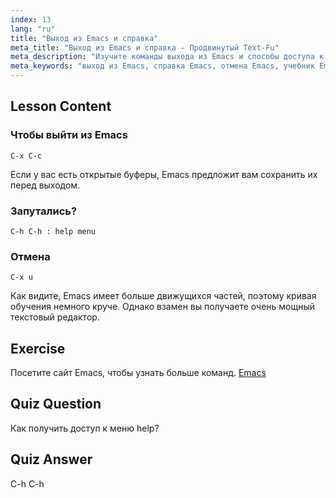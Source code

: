 ```yaml
---
index: 13
lang: "ru"
title: "Выход из Emacs и справка"
meta_title: "Выход из Emacs и справка - Продвинутый Text-Fu"
meta_description: "Изучите команды выхода из Emacs и способы доступа к справке. Изучите основные функции навигации и отмены в Emacs в этом руководстве для начинающих."
meta_keywords: "выход из Emacs, справка Emacs, отмена Emacs, учебник Emacs, текстовый редактор Linux, руководство для начинающих"
---
```


## Lesson Content

### Чтобы выйти из Emacs

```
C-x C-c
```

Если у вас есть открытые буферы, Emacs предложит вам сохранить их перед выходом.

### Запутались?

```
C-h C-h : help menu
```

### Отмена

```
C-x u
```

Как видите, Emacs имеет больше движущихся частей, поэтому кривая обучения немного круче. Однако взамен вы получаете очень мощный текстовый редактор.

## Exercise

Посетите сайт Emacs, чтобы узнать больше команд. [Emacs](https://www.gnu.org/software/emacs/)

## Quiz Question

Как получить доступ к меню help?

## Quiz Answer

C-h C-h

